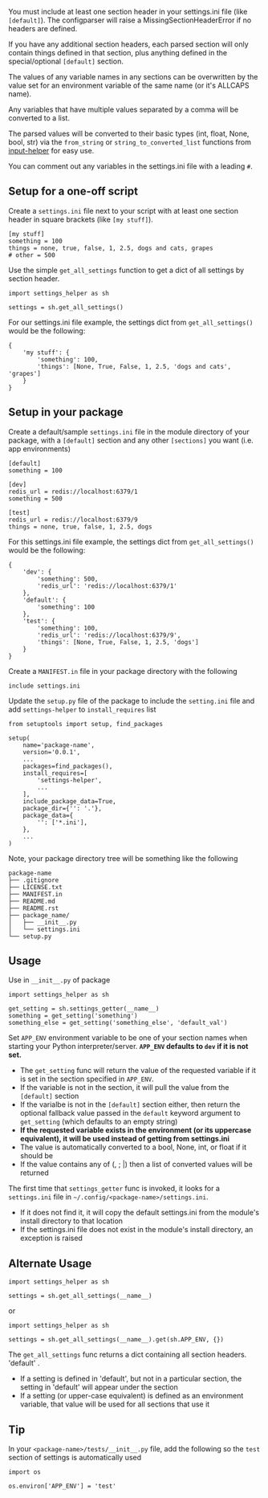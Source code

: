 You must include at least one section header in your settings.ini file (like
`[default]`). The configparser will raise a MissingSectionHeaderError if no
headers are defined.

If you have any additional section headers, each parsed section will only
contain things defined in that section, plus anything defined in the
special/optional `[default]` section.

The values of any variable names in any sections can be overwritten by the value
set for an environment variable of the same name (or it's ALLCAPS name).

Any variables that have multiple values separated by a comma will be converted
to a list.

The parsed values will be converted to their basic types (int, float, None,
bool, str) via the `from_string` or `string_to_converted_list` functions from
[input-helper](https://pypi.org/project/input-helper) for easy use.

You can comment out any variables in the settings.ini file with a leading `#`.

## Setup for a one-off script

Create a `settings.ini` file next to your script with at least one section
header in square brackets (like `[my stuff]`).

```
[my stuff]
something = 100
things = none, true, false, 1, 2.5, dogs and cats, grapes
# other = 500
```

Use the simple `get_all_settings` function to get a dict of all settings by
section header.

```
import settings_helper as sh

settings = sh.get_all_settings()
```

For our settings.ini file example, the settings dict from `get_all_settings()`
would be the following:

```
{
    'my stuff': {
        'something': 100,
        'things': [None, True, False, 1, 2.5, 'dogs and cats', 'grapes']
    }
}
```

## Setup in your package

Create a default/sample `settings.ini` file in the module directory of your
package, with a `[default]` section and any other `[sections]` you want (i.e.
app environments)

```
[default]
something = 100

[dev]
redis_url = redis://localhost:6379/1
something = 500

[test]
redis_url = redis://localhost:6379/9
things = none, true, false, 1, 2.5, dogs
```

For this settings.ini file example, the settings dict from `get_all_settings()`
would be the following:

```
{
    'dev': {
        'something': 500,
        'redis_url': 'redis://localhost:6379/1'
    },
    'default': {
        'something': 100
    },
    'test': {
        'something': 100,
        'redis_url': 'redis://localhost:6379/9',
        'things': [None, True, False, 1, 2.5, 'dogs']
    }
}
```

Create a `MANIFEST.in` file in your package directory with the following

```
include settings.ini
```

Update the `setup.py` file of the package to include the `setting.ini` file and
add `settings-helper` to `install_requires` list

```
from setuptools import setup, find_packages

setup(
    name='package-name',
    version='0.0.1',
    ...
    packages=find_packages(),
    install_requires=[
        'settings-helper',
        ...
    ],
    include_package_data=True,
    package_dir={'': '.'},
    package_data={
        '': ['*.ini'],
    },
    ...
)
```

Note, your package directory tree will be something like the following

```
package-name
├── .gitignore
├── LICENSE.txt
├── MANIFEST.in
├── README.md
├── README.rst
├── package_name/
│   ├── __init__.py
│   └── settings.ini
└── setup.py
```

## Usage

Use in `__init__.py` of package

```
import settings_helper as sh

get_setting = sh.settings_getter(__name__)
something = get_setting('something')
something_else = get_setting('something_else', 'default_val')
```

Set `APP_ENV` environment variable to be one of your section names when starting
your Python interpreter/server. **`APP_ENV` defaults to `dev` if it is not set.**

- The `get_setting` func will return the value of the requested variable if it
  is set in the section specified in `APP_ENV`.
- If the variable is not in the section, it will pull the value from the
  `[default]` section
- If the varialbe is not in the `[default]` section either, then return the
  optional fallback value passed in the `default` keyword argument to
  `get_setting` (which defaults to an empty string)
- **If the requested variable exists in the environment (or its uppercase
  equivalent), it will be used instead of getting from settings.ini**
- The value is automatically converted to a bool, None, int, or float if it
  should be
- If the value contains any of (, ; |) then a list of converted values will be
  returned

The first time that `settings_getter` func is invoked, it looks for a
`settings.ini` file in `~/.config/<package-name>/settings.ini`.

- If it does not find it, it will copy the default settings.ini from the
  module's install directory to that location
- If the settings.ini file does not exist in the module's install directory, an
  exception is raised

## Alternate Usage

```
import settings_helper as sh

settings = sh.get_all_settings(__name__)
```

or

```
import settings_helper as sh

settings = sh.get_all_settings(__name__).get(sh.APP_ENV, {})
```

The `get_all_settings` func returns a dict containing all section headers.
'default' .

- If a setting is defined in 'default', but not in a particular section, the
  setting in 'default' will appear under the section
- If a setting (or upper-case equivalent) is defined as an environment variable,
  that value will be used for all sections that use it

## Tip

In your `<package-name>/tests/__init__.py` file, add the following so the `test`
section of settings is automatically used

```
import os

os.environ['APP_ENV'] = 'test'
```

